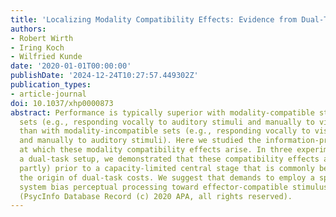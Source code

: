 ```yaml
---
title: 'Localizing Modality Compatibility Effects: Evidence from Dual-Task Interference'
authors:
- Robert Wirth
- Iring Koch
- Wilfried Kunde
date: '2020-01-01T00:00:00'
publishDate: '2024-12-24T10:27:57.449302Z'
publication_types:
- article-journal
doi: 10.1037/xhp0000873
abstract: Performance is typically superior with modality-compatible stimulus-response
  sets (e.g., responding vocally to auditory stimuli and manually to visual stimuli)
  than with modality-incompatible sets (e.g., responding vocally to visual stimuli
  and manually to auditory stimuli). Here we studied the information-processing stage
  at which these modality compatibility effects arise. In three experiments using
  a dual-task setup, we demonstrated that these compatibility effects arose (at least
  partly) prior to a capacity-limited central stage that is commonly believed to be
  the origin of dual-task costs. We suggest that demands to employ a specific effector
  system bias perceptual processing toward effector-compatible stimulus modalities.
  (PsycInfo Database Record (c) 2020 APA, all rights reserved).
---
```

